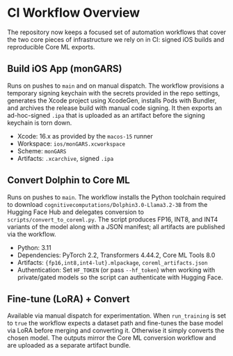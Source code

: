 # CI Workflow Overview

The repository now keeps a focused set of automation workflows that cover the
two core pieces of infrastructure we rely on in CI: signed iOS builds and
reproducible Core ML exports.

## Build iOS App (monGARS)

Runs on pushes to `main` and on manual dispatch. The workflow provisions a
temporary signing keychain with the secrets provided in the repo settings,
generates the Xcode project using XcodeGen, installs Pods with Bundler, and
archives the release build with manual code signing. It then exports an
ad-hoc-signed `.ipa` that is uploaded as an artifact before the signing
keychain is torn down.

- Xcode: 16.x as provided by the `macos-15` runner
- Workspace: `ios/monGARS.xcworkspace`
- Scheme: `monGARS`
- Artifacts: `.xcarchive`, signed `.ipa`

## Convert Dolphin to Core ML

Runs on pushes to `main`. The workflow installs the Python toolchain required
to download `cognitivecomputations/Dolphin3.0-Llama3.2-3B` from the Hugging
Face Hub and delegates conversion to `scripts/convert_to_coreml.py`. The script
produces FP16, INT8, and INT4 variants of the model along with a JSON manifest;
all artifacts are published via the workflow.

- Python: 3.11
- Dependencies: PyTorch 2.2, Transformers 4.44.2, Core ML Tools 8.0
- Artifacts: `{fp16,int8,int4-lut}.mlpackage`, `coreml_artifacts.json`
- Authentication: Set `HF_TOKEN` (or pass `--hf_token`) when working with
  private/gated models so the script can authenticate with Hugging Face.

## Fine-tune (LoRA) + Convert

Available via manual dispatch for experimentation. When `run_training` is set
to `true` the workflow expects a dataset path and fine-tunes the base model via
LoRA before merging and converting it. Otherwise it simply converts the chosen
model. The outputs mirror the Core ML conversion workflow and are uploaded as a
separate artifact bundle.

